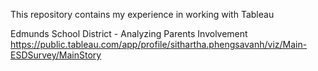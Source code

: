 This repository contains my experience in working with Tableau

Edmunds School District - Analyzing Parents Involvement
https://public.tableau.com/app/profile/sithartha.phengsavanh/viz/Main-ESDSurvey/MainStory
